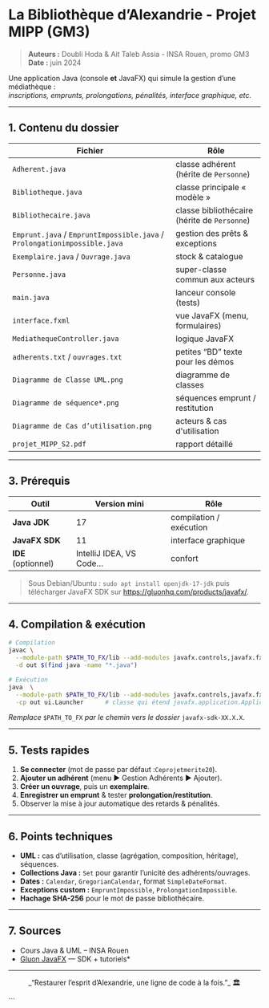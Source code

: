 # La Bibliothèque d’Alexandrie - Projet MIPP (GM3)

> **Auteurs :** Doubli Hoda & Ait Taleb Assia - INSA Rouen, promo GM3 
> **Date :** juin 2024  

Une application Java (console **et** JavaFX) qui simule la gestion d’une médiathèque :  
*inscriptions, emprunts, prolongations, pénalités, interface graphique, etc.*

---


## 1. Contenu du dossier

| Fichier                          | Rôle                                                     |
|----------------------------------|----------------------------------------------------------|
| `Adherent.java`                  | classe adhérent (hérite de `Personne`)                  |
| `Bibliotheque.java`              | classe principale « modèle »                            |
| `Bibliothecaire.java`            | classe bibliothécaire (hérite de `Personne`)            |
| `Emprunt.java` / `EmpruntImpossible.java` / `Prolongationimpossible.java` | gestion des prêts & exceptions        |
| `Exemplaire.java` / `Ouvrage.java` | stock & catalogue                                     |
| `Personne.java`                  | super-classe commun aux acteurs                         |
| `main.java`                      | lanceur console (tests)                                 |
| `interface.fxml`                 | vue JavaFX (menu, formulaires)                          |
| `MediathequeController.java`     | logique JavaFX                                          |
| `adherents.txt` / `ouvrages.txt` | petites “BD” texte pour les démos                       |
| `Diagramme de Classe UML.png`    | diagramme de classes                                    |
| `Diagramme de séquence*.png`     | séquences emprunt / restitution                         |
| `Diagramme de Cas d’utilisation.png` | acteurs & cas d'utilisation                         |
| `projet_MIPP_S2.pdf`             | rapport détaillé                                        |


---

## 3. Prérequis

| Outil | Version mini | Rôle |
|-------|--------------|------|
| **Java JDK** | 17 | compilation / exécution |
| **JavaFX SDK** | 11 | interface graphique |
| **IDE** (optionnel) | IntelliJ IDEA, VS Code… | confort |

> Sous Debian/Ubuntu : `sudo apt install openjdk-17-jdk` puis télécharger JavaFX SDK sur <https://gluonhq.com/products/javafx/>.

---

## 4. Compilation & exécution

```bash
# Compilation
javac \
  --module-path $PATH_TO_FX/lib --add-modules javafx.controls,javafx.fxml \
  -d out $(find java -name "*.java")

# Exécution
java  \
  --module-path $PATH_TO_FX/lib --add-modules javafx.controls,javafx.fxml \
  -cp out ui.Launcher      # classe qui étend javafx.application.Application
```

*Remplace* `$PATH_TO_FX` *par le chemin vers le dossier* `javafx-sdk-XX.X.X`.

---

## 5. Tests rapides

1. **Se connecter** (mot de passe par défaut :`Ceprojetmerite20`).
2. **Ajouter un adhérent** (menu ► Gestion Adhérents ► Ajouter).
3. **Créer un ouvrage**, puis un **exemplaire**.
4. **Enregistrer un emprunt** & tester **prolongation/restitution**.
5. Observer la mise à jour automatique des retards & pénalités.

---

## 6. Points techniques

* **UML :** cas d’utilisation, classe (agrégation, composition, héritage), séquences.
* **Collections Java :** `Set` pour garantir l’unicité des adhérents/ouvrages.
* **Dates :** `Calendar`, `GregorianCalendar`, format `SimpleDateFormat`.
* **Exceptions custom :** `EmpruntImpossible`, `ProlongationImpossible`.
* **Hachage SHA-256** pour le mot de passe bibliothécaire.

---

## 7. Sources

* Cours Java & UML – INSA Rouen
* [Gluon JavaFX](https://gluonhq.com/products/javafx/) — SDK + tutoriels*

---

<p align="center">_“Restaurer l’esprit d’Alexandrie, une ligne de code à la fois.”_ 🏛️</p>
```
